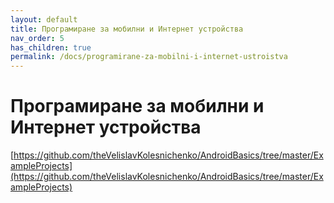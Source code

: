 ```yaml
---
layout: default
title: Програмиране за мобилни и Интернет устройства
nav_order: 5
has_children: true
permalink: /docs/programirane-za-mobilni-i-internet-ustroistva
---
```


# Програмиране за мобилни и Интернет устройства

[https://github.com/theVelislavKolesnichenko/AndroidBasics/tree/master/ExampleProjects](https://github.com/theVelislavKolesnichenko/AndroidBasics/tree/master/ExampleProjects)
